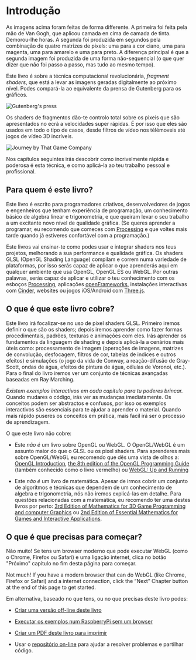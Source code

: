 # Introdução

<canvas id="custom" class="canvas" data-fragment-url="cmyk-halftone.frag" data-textures="vangogh.jpg" width="700px" height="320px"></canvas>

As imagens acima foram feitas de forma differente. A primeira foi feita pela mão de Van Gogh, que aplicou camada en cima de camada de tinta. Demorou-lhe horas. A segunda foi produzida em segundos pela combinação de quatro matrizes de pixels: uma para a cor ciano, uma para magenta, uma para amarelo e uma para preto. A diferença principal é que a segunda imagem foi produzida de uma forma não-sequencial (o que quer dizer que não foi passo a passo, mas tudo ao mesmo tempo).

Este livro é sobre a técnica computacional revolucionária, *fragment shaders*, que está a levar as imagens geradas digitalmente ao próximo nível. Podes compará-la ao equivalente da prensa de Gutenberg para os gráficos.

![Gutenberg's press](gutenpress.jpg)

Os shaders de fragmentos dão-te controlo total sobre os pixeis que são apresentados no ecrã a velocidades super rápidas. É por isso que eles são usados em todo o tipo de casos, desde filtros de vídeo nos télémoveis até jogos de vídeo 3D incríveis.

![Journey by That Game Company](journey.jpg)

Nos capítulos seguintes irás descobrir como incrivelmente rápida e poderosa é esta técnica, e como aplicá-la ao teu trabalho pessoal e profissional.

## Para quem é este livro?

Este livro é escrito para programadores criativos, desenvolvedores de jogos e engenheiros que tenham experiência de programação, um conhecimento básico de algebra linear e trigonometria, e que queiram levar o seu trabalho a um excitante novo nível de qualidade gráfica. (Se queres aprender a programar, eu recomendo que comeces com [Processing](https://processing.org/) e que voltes mais tarde quando já estiveres confortável com a programação.)

Este livros vai ensinar-te como podes usar e integrar shaders nos teus projetos, melhorando a sua performance e qualidade gráfica. Os shaders GLSL (OpenGL Shading Language) compilam e correm numa variedade de plataformas, por isso serás capaz de aplicar o que aprenderás aqui em qualquer ambiente que usa OpenGL, OpenGL ES ou WebGL. Por outras palavras, serás capaz de aplicar e utilizar o teu conhecimento com os esboços [Processing](https://processing.org/), aplicações [openFrameworks](http://openframeworks.cc/), instalações interactivas com [Cinder](http://libcinder.org/), websites ou jogos iOS/Android com [Three.js](http://threejs.org/).

## O que é que este livro cobre?

Este livro irá focalizar-se no uso de pixel shaders GLSL. Primeiro iremos definir o que são os shaders; depois iremos aprender como fazer formas procedimentais, padrões, texturas e animações com eles. Irás aprender os fundamentos da linguagem de shading e depois aplicá-la a cenários mais úteis como: processamento de imagem (operações de imagens, matrizes de convolução, desfocagem, filtros de cor, tabelas de indices e outros efeitos) e simulações (o jogo da vida de Conway, a reação-difusão de Gray-Scott, ondas de água, efeitos de pintura de água, células de Voronoi, etc.). Para o final do livro iremos ver um conjunto de técnicas avançadas baseadas em Ray Marching.

*Existem exemplos interactivos em cada capítulo para tu poderes brincar.* Quando mudares o código, irás ver as mudanças imediatamente. Os conceitos podem ser abstractos e confusos, por isso os exemplos interactivos são essenciais para te ajudar a aprender o material. Quando mais rápido puseres os conceitos em prática, mais facil irá ser o processo de aprendizagem.

O que este livro não cobre:

* Este *não é* um livro sobre OpenGL ou WebGL. O OpenGL/WebGL é um assunto maior do que o GLSL ou os pixel shaders. Para aprenderes mais sobre OpenGL/WebGL eu recomendo que dês uma vista de olhos a: [OpenGL Introduction](https://open.gl/introduction), [the 8th edition of the OpenGL Programming Guide](http://www.amazon.com/OpenGL-Programming-Guide-Official-Learning/dp/0321773039/ref=sr_1_1?s=books&ie=UTF8&qid=1424007417&sr=1-1&keywords=open+gl+programming+guide) (também conhecido como o livro vermelho) ou [WebGL: Up and Running](http://www.amazon.com/WebGL-Up-Running-Tony-Parisi/dp/144932357X/ref=sr_1_4?s=books&ie=UTF8&qid=1425147254&sr=1-4&keywords=webgl)

* Este *não é* um livro de matemática. Apesar de irmos cobrir um conjunto de algoritmos e técnicas que dependem de um conhecimento de algebra e trigonometria, nós não iremos explicá-las em detalhe. Para questões relacionadas com a matemática, eu recomendo ter uma destes livros por perto: [3rd Edition of Mathematics for 3D Game Programming and computer Graphics](http://www.amazon.com/Mathematics-Programming-Computer-Graphics-Third/dp/1435458869/ref=sr_1_1?ie=UTF8&qid=1424007839&sr=8-1&keywords=mathematics+for+games) ou [2nd Edition of Essential Mathematics for Games and Interactive Applications](http://www.amazon.com/Essential-Mathematics-Games-Interactive-Applications/dp/0123742978/ref=sr_1_1?ie=UTF8&qid=1424007889&sr=8-1&keywords=essentials+mathematics+for+developers).

## O que é que precisas para começar?

Não muito! Se tens um browser moderno que pode executar WebGL (como o Chrome, Firefox ou Safari) e uma ligação internet, clica no botão "Próximo" capítulo  no fim desta página para começar.

Not much! If you have a modern browser that can do WebGL (like Chrome, Firefox or Safari) and a internet connection, click the “Next” Chapter button at the end of this page to get started.

Em alternativa, baseado no que tens, ou no que precisas deste livro podes:

- [Criar uma versão off-line deste livro](http://thebookofshaders.com/appendix/)

- [Executar os exemplos num RaspberryPi sem um browser](http://thebookofshaders.com/appendix/)

- [Criar um PDF deste livro para imprimir](http://thebookofshaders.com/appendix/)

- Usar o [repositório on-line](https://github.com/patriciogonzalezvivo/thebookofshaders) para ajudar a resolver problemas e partilhar código.
